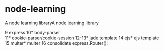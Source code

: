 # node-learning
A node learning libraryA node learning library

9   express 
10*  body-parser  
11*   cookie-parser/cookie-session
12-13*   jade template
14 ejs* ejs template
15 multer* multer
16 consolidate  express.Router();